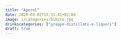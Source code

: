 ```yaml
---
title: "Aperol"
date: 2020-03-02T15:31:41+02:00
image: i/categories/bibite.jpg
drinkscategories: ["grappe-distillati-e-liquori"]
draft: true
---
```


